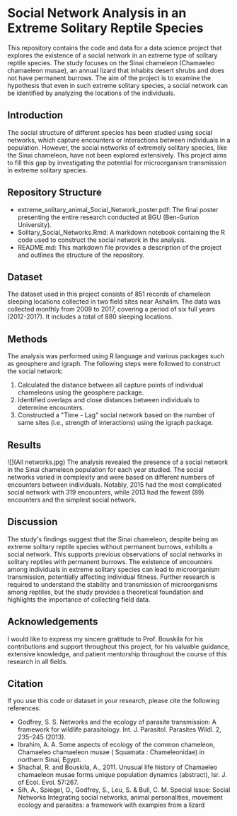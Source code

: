 # Social Network Analysis in an Extreme Solitary Reptile Species

This repository contains the code and data for a data science project that explores the existence of a social network in an extreme type of solitary reptile species. The study focuses on the Sinai chameleon (Chamaeleo chamaeleon musae), an annual lizard that inhabits desert shrubs and does not have permanent burrows. The aim of the project is to examine the hypothesis that even in such extreme solitary species, a social network can be identified by analyzing the locations of the individuals.

## Introduction
The social structure of different species has been studied using social networks, which capture encounters or interactions between individuals in a population. However, the social networks of extremely solitary species, like the Sinai chameleon, have not been explored extensively. This project aims to fill this gap by investigating the potential for microorganism transmission in extreme solitary species.

## Repository Structure
* extreme_solitary_animal_Social_Network_poster.pdf: The final poster presenting the entire research conducted at BGU (Ben-Gurion University).
* Solitary_Social_Networks.Rmd: A markdown notebook containing the R code used to construct the social network in the analysis.
* README.md: This markdown file provides a description of the project and outlines the structure of the repository.

## Dataset
The dataset used in this project consists of 851 records of chameleon sleeping locations collected in two field sites near Ashalim. The data was collected monthly from 2009 to 2017, covering a period of six full years (2012-2017). It includes a total of 880 sleeping locations.

## Methods
The analysis was performed using R language and various packages such as geosphere and igraph. The following steps were followed to construct the social network:

1. Calculated the distance between all capture points of individual chameleons using the geosphere package.
2. Identified overlaps and close distances between individuals to determine encounters.
3. Constructed a "Time - Lag" social network based on the number of same sites (i.e., strength of interactions) using the igraph package.

## Results
![](All networks.jpg)
The analysis revealed the presence of a social network in the Sinai chameleon population for each year studied. The social networks varied in complexity and were based on different numbers of encounters between individuals. Notably, 2015 had the most complicated social network with 319 encounters, while 2013 had the fewest (89) encounters and the simplest social network.
## Discussion
The study's findings suggest that the Sinai chameleon, despite being an extreme solitary reptile species without permanent burrows, exhibits a social network. This supports previous observations of social networks in solitary reptiles with permanent burrows. The existence of encounters among individuals in extreme solitary species can lead to microorganism transmission, potentially affecting individual fitness. Further research is required to understand the stability and transmission of microorganisms among reptiles, but the study provides a theoretical foundation and highlights the importance of collecting field data.

## Acknowledgements
I would like to express my sincere gratitude to Prof. Bouskila for his contributions and support throughout this project, for his valuable guidance, extensive knowledge, and patient mentorship throughout the course of this research in all fields.

## Citation
If you use this code or dataset in your research, please cite the following references:

- Godfrey, S. S. Networks and the ecology of parasite transmission: A framework for wildlife parasitology. Int. J. Parasitol. Parasites Wildl. 2, 235–245 (2013).
- Ibrahim, A. A. Some aspects of ecology of the common chameleon, Chamaeleo chamaeleon musae ( Squamata : Chameleonidae) in northern Sinai, Egypt.
- Shachal, R. and Bouskila, A., 2011. Unusual life history of Chamaeleo chamaeleon musae forms unique population dynamics (abstract), Isr. J. of Ecol. Evol. 57:267.
- Sih, A., Spiegel, O., Godfrey, S., Leu, S. & Bull, C. M. Special Issue: Social Networks Integrating social networks, animal personalities, movement ecology and parasites: a framework with examples from a lizard